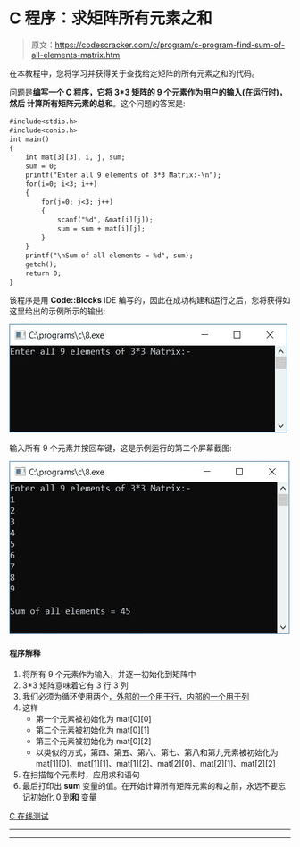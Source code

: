 # C 程序：求矩阵所有元素之和

> 原文：<https://codescracker.com/c/program/c-program-find-sum-of-all-elements-matrix.htm>

在本教程中，您将学习并获得关于查找给定矩阵的所有元素之和的代码。

问题是**编写一个 C 程序，它将 3*3 矩阵的 9 个元素作为用户的输入(在运行时)，然后 计算所有矩阵元素的总和**。这个问题的答案是:

```
#include<stdio.h>
#include<conio.h>
int main()
{
    int mat[3][3], i, j, sum;
    sum = 0;
    printf("Enter all 9 elements of 3*3 Matrix:-\n");
    for(i=0; i<3; i++)
    {
        for(j=0; j<3; j++)
        {
            scanf("%d", &mat[i][j]);
            sum = sum + mat[i][j];
        }
    }
    printf("\nSum of all elements = %d", sum);
    getch();
    return 0;
}
```

该程序是用 **Code::Blocks** IDE 编写的，因此在成功构建和运行之后，您将获得如这里给出的示例所示的输出:

![c program sum of all elements in matrix](img/9b20ae33315aab40f61a195464f817cb.png)

输入所有 9 个元素并按回车键，这是示例运行的第二个屏幕截图:

![sum of elements in matrix c](img/4285956df6f7485d70df2d6cf4922ca4.png)

#### 程序解释

1.  将所有 9 个元素作为输入，并逐一初始化到矩阵中
2.  3*3 矩阵意味着它有 3 行 3 列
3.  我们必须为循环使用两个[，外部的一个用于行，内部的一个用于列](/c/c-for-loop.htm)
4.  这样
    *   第一个元素被初始化为 mat[0][0]
    *   第二个元素被初始化为 mat[0][1]
    *   第三个元素被初始化为 mat[0][2]
    *   以类似的方式，第四、第五、第六、第七、第八和第九元素被初始化为 mat[1][0]、mat[1][1]、mat[1][2]、mat[2][0]、mat[2][1]、mat[2][2]
5.  在扫描每个元素时，应用求和语句
6.  最后打印出 **sum** 变量的值。在开始计算所有矩阵元素的和之前，永远不要忘记初始化 0 到**和** [变量](/c/c-variables.htm)

[C 在线测试](/exam/showtest.php?subid=2)

* * *

* * *